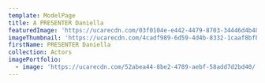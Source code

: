 ```yaml
---
template: ModelPage
title: A PRESENTER Daniella
featuredImage: 'https://ucarecdn.com/03f0104e-e442-4479-8703-34446d4b48c5/'
imageThumbnail: 'https://ucarecdn.com/4cadf989-6d59-4d4b-8332-1caaf8bfb894/'
firstName: PRESENTER Daniella
collection: Actors
imagePortfolio:
  - image: 'https://ucarecdn.com/52abea44-8be2-4789-aebf-58add7d2bd40/'
---
```


